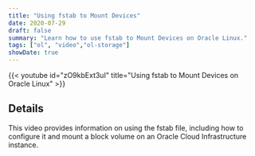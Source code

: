 ```yaml
---
title: "Using fstab to Mount Devices"
date: 2020-07-29
draft: false
summary: "Learn how to use fstab to Mount Devices on Oracle Linux."
tags: ["ol", "video","ol-storage"]
showDate: true
---
```


{{< youtube id="zO9kbExt3uI" title="Using fstab to Mount Devices on Oracle Linux" >}}

## Details

This video provides information on using the fstab file, including how to configure it and mount a block volume on an Oracle Cloud Infrastructure instance.
